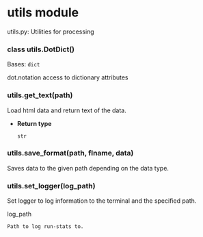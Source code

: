 # utils module

utils.py: Utilities for processing


### class utils.DotDict()
Bases: `dict`

dot.notation access to dictionary attributes


### utils.get_text(path)
Load html data and return text of the data.


* **Return type**

    `str`



### utils.save_format(path, flname, data)
Saves data to the given path depending on the data type.


### utils.set_logger(log_path)
Set logger to log information to the terminal and the specified path.

log_path

    Path to log run-stats to.
